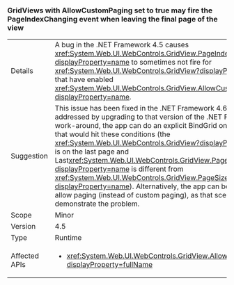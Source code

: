### GridViews with AllowCustomPaging set to true may fire the PageIndexChanging event when leaving the final page of the view

|   |   |
|---|---|
|Details|A bug in the .NET Framework 4.5 causes <xref:System.Web.UI.WebControls.GridView.PageIndexChanging?displayProperty=name> to sometimes not fire for <xref:System.Web.UI.WebControls.GridView?displayProperty=name>s that have enabled <xref:System.Web.UI.WebControls.GridView.AllowCustomPaging?displayProperty=name>.|
|Suggestion|This issue has been fixed in the .NET Framework 4.6 and may be addressed by upgrading to that version of the .NET Framework. As a work-around, the app can do an explicit BindGrid on any <code>Page_Load</code> that would hit these conditions (the <xref:System.Web.UI.WebControls.GridView?displayProperty=name> is on the last page and Last<xref:System.Web.UI.WebControls.GridView.PageSize?displayProperty=name> is different from <xref:System.Web.UI.WebControls.GridView.PageSize?displayProperty=name>). Alternatively, the app can be modified to allow paging (instead of custom paging), as that scenario does not demonstrate the problem.|
|Scope|Minor|
|Version|4.5|
|Type|Runtime|
|Affected APIs|<ul><li><xref:System.Web.UI.WebControls.GridView.AllowCustomPaging?displayProperty=fullName></li></ul>|

